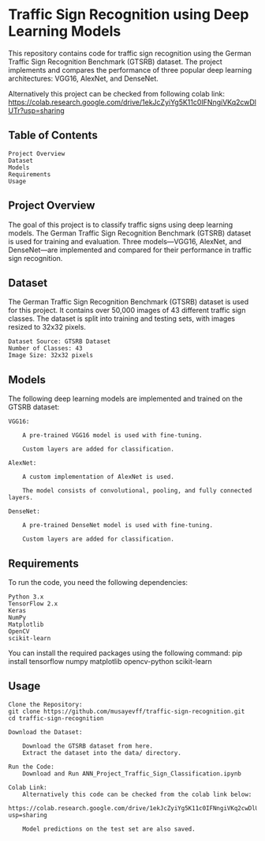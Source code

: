 # Traffic Sign Recognition using Deep Learning Models

This repository contains code for traffic sign recognition using the German Traffic Sign Recognition Benchmark (GTSRB) dataset. The project implements and compares the performance of three popular deep learning architectures: VGG16, AlexNet, and DenseNet.

Alternatively this project can be checked from following colab link:
https://colab.research.google.com/drive/1ekJcZyiYg5K11c0IFNngiVKq2cwDlUTr?usp=sharing

## Table of Contents

    Project Overview
    Dataset
    Models
    Requirements
    Usage

## Project Overview

The goal of this project is to classify traffic signs using deep learning models. The German Traffic Sign Recognition Benchmark (GTSRB) dataset is used for training and evaluation. Three models—VGG16, AlexNet, and DenseNet—are implemented and compared for their performance in traffic sign recognition.

## Dataset

The German Traffic Sign Recognition Benchmark (GTSRB) dataset is used for this project. It contains over 50,000 images of 43 different traffic sign classes. The dataset is split into training and testing sets, with images resized to 32x32 pixels.

    Dataset Source: GTSRB Dataset
    Number of Classes: 43
    Image Size: 32x32 pixels

## Models

The following deep learning models are implemented and trained on the GTSRB dataset:

    VGG16:

        A pre-trained VGG16 model is used with fine-tuning.

        Custom layers are added for classification.

    AlexNet:

        A custom implementation of AlexNet is used.

        The model consists of convolutional, pooling, and fully connected layers.

    DenseNet:

        A pre-trained DenseNet model is used with fine-tuning.

        Custom layers are added for classification.

## Requirements

To run the code, you need the following dependencies:

    Python 3.x
    TensorFlow 2.x
    Keras
    NumPy
    Matplotlib
    OpenCV
    scikit-learn

You can install the required packages using the following command:
pip install tensorflow numpy matplotlib opencv-python scikit-learn

## Usage

    Clone the Repository:
    git clone https://github.com/musayevff/traffic-sign-recognition.git
    cd traffic-sign-recognition

    Download the Dataset:

        Download the GTSRB dataset from here.
        Extract the dataset into the data/ directory.

    Run the Code:
        Download and Run ANN_Project_Traffic_Sign_Classification.ipynb

    Colab Link:
        Alternatively this code can be checked from the colab link below:
        https://colab.research.google.com/drive/1ekJcZyiYg5K11c0IFNngiVKq2cwDlUTr?usp=sharing

        Model predictions on the test set are also saved.
